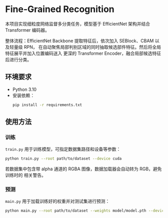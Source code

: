 # Fine-Grained Recognition

本项目实现细粒度网络监督多分类任务，模型基于 EfficientNet 架构并结合 Transformer 编码器。

整体流程：EfficientNet Backbone 提取特征后，依次加入 SEBlock、CBAM 以及轻量级 RPN，
在自动聚焦局部判别区域的同时抽取候选部件特征。然后将全局特征展平并加入位置编码送入
更深的 Transformer Encoder，融合局部候选特征后进行分类。

## 环境要求
- Python 3.10
- 安装依赖：
  ```bash
  pip install -r requirements.txt
  ```

## 使用方法

### 训练
`train.py` 用于训练模型，可指定数据集路径和设备等参数：
```bash
python train.py --root path/to/dataset --device cuda
```

若数据集中包含带 alpha 通道的 RGBA 图像，数据加载器会自动转为 RGB，避免训练时的
相关警告。

### 预测
`main.py` 用于加载训练好的权重并对测试集进行预测：
```bash
python main.py --root path/to/dataset --weights model/model.pth --device cuda
```

